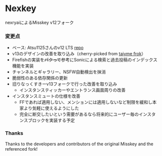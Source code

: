 # Nexkey
nexryaiによるMisskey v12フォーク

### 変更点
 - ベース: Atsu1125さんのv12 LTS [repo](https://github.com/atsu1125/misskey-v12/)
 - v13のデザインの改善を取り込み（cherry-picked from [taiyme frok](https://github.com/taiyme/misskey)）
 - Firefishの実装を~~パクって~~参考にSonicによる検索と過去投稿のインデックス機能を実装
 - チャンネルとギャラリー、NSFW自動検出を抹消
 - 脆弱性のある依存関係の更新
 - 旧りなっくすきーv13フォークで行った改善を取り込み
   * インスタンスティッカーやエントランス画面周りの改善
 - インスタンスミュートの仕様を改善
   * FFであれば適用しない、メンションには適用しないなど制限を緩和し本家より気軽に使えるようにした
   * 完全に断交したいという需要があるなら将来的にユーザー毎のインスタンスブロックを実装する予定

### Thanks
Thanks to the developers and contributors of the original Misskey and the referenced fork!
